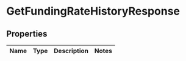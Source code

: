 

# GetFundingRateHistoryResponse


## Properties

| Name | Type | Description | Notes |
|------------ | ------------- | ------------- | -------------|



